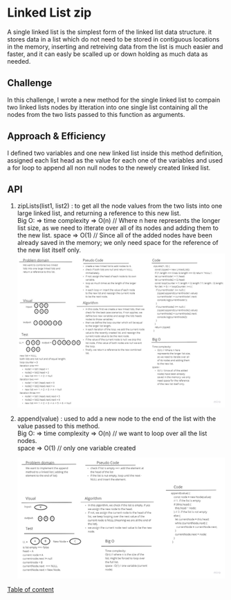 # Linked List zip

A single linked list is the simplest form of the linked list data structure. it stores data in a list which do not need to be stored in contiguous locations in the memory, inserting and retreiving data from the list is much easier and faster, and it can easly be scalled up or down holding as much data as needed.

## Challenge

In this challenge, I wrote a new method for the single linked list to compain two linked lists nodes by itteration into one single list containing all the nodes from the two lists passed to this function as arguments.

## Approach & Efficiency

I defined two variables and one new linked list inside this method definition, assigned each list head as the value for each one of the variables and used a for loop to append all non null nodes to the newely created linked list.

## API

1. zipLists(list1, list2) : to get all the node values from the two lists into one large linked list, and returning a reference to this new list.
   <br>Big O: => time complexity => O(n) // Where n here represents the longer list size, as we need to itterate over all of its nodes and adding them to the new list.
   space => O(1) // Since all of the added nodes have been already saved in the memory; we only need space for the reference of the new list itself only.
   ![zipped Lists](../../assets/ZippedLists.jpg)

2. append(value) : used to add a new node to the end of the list with the value passed to this method.
   <br>Big O: => time complexity => O(n) // we want to loop over all the list nodes.<br>
   space => O(1) // only one variable created

   ![append](../../assets/Append.jpg)

[Table of content](../../../README.md)
